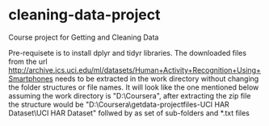 # cleaning-data-project
Course project for Getting and Cleaning Data

Pre-requisete is to install dplyr and tidyr libraries. The downloaded files from the url http://archive.ics.uci.edu/ml/datasets/Human+Activity+Recognition+Using+Smartphones needs to be extracted in the work directory without changing the folder structures or file names. It will look like the one mentioned below assuming the work directory is "D:\Coursera", after extracting the zip file the structure would be  "D:\Coursera\getdata-projectfiles-UCI HAR Dataset\UCI HAR Dataset\" follwed by as set of sub-folders and *.txt files

